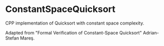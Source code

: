 # ConstantSpaceQuicksort
CPP implementation of Quicksort with constant space complexity.

Adapted from "Formal Verification of Constant-Space Quicksort" Adrian-Stefan Mareş.
